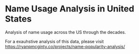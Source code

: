 # Name Usage Analysis in United States 
Analysis of name usage across the US through the decades.

For a exauhstive analysis of this data, please visit https://ryanpmcginty.co/projects/name-popularity-analysis/ 
